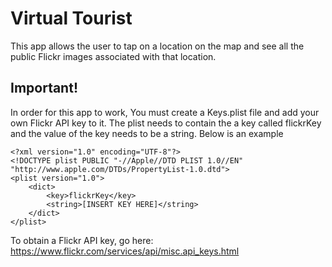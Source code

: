 #  Virtual Tourist

This app allows the user to tap on a location on the map and see all the public Flickr images associated with that location.

## Important!
In order for this app to work, You must create a Keys.plist file and add your own Flickr API key to it. The plist needs to contain the a key called flickrKey and the value of the key needs to be a string. Below is an example
```
<?xml version="1.0" encoding="UTF-8"?>
<!DOCTYPE plist PUBLIC "-//Apple//DTD PLIST 1.0//EN" "http://www.apple.com/DTDs/PropertyList-1.0.dtd">
<plist version="1.0">
    <dict>
        <key>flickrKey</key>
        <string>[INSERT KEY HERE]</string>
    </dict>
</plist>
```
To obtain a Flickr API key, go here: https://www.flickr.com/services/api/misc.api_keys.html

